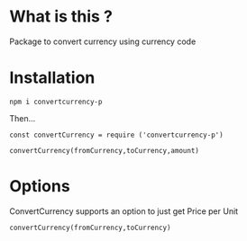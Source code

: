 # What is this ?

Package to convert currency using currency code

# Installation

`npm i convertcurrency-p`

Then...

```
const convertCurrency = require ('convertcurrency-p')

convertCurrency(fromCurrency,toCurrency,amount)
```

# Options

ConvertCurrency supports an option to just get Price per Unit

```
convertCurrency(fromCurrency,toCurrency)
```
